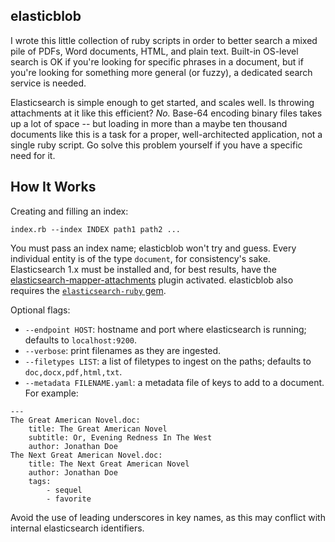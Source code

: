 elasticblob
-----------

I wrote this little collection of ruby scripts in order to better search a mixed pile of PDFs, Word documents, HTML, and plain text. Built-in OS-level search is OK if you're looking for specific phrases in a document, but if you're looking for something more general (or fuzzy), a dedicated search service is needed.

Elasticsearch is simple enough to get started, and scales well. Is throwing attachments at it like this efficient? *No.* Base-64 encoding binary files takes up a lot of space -- but loading in more than a maybe ten thousand documents like this is a task for a proper, well-architected application, not a single ruby script. Go solve this problem yourself if you have a specific need for it.

How It Works
------------

Creating and filling an index:

`index.rb --index INDEX path1 path2 ...`

You must pass an index name; elasticblob won't try and guess. Every individual entity is of the type `document`, for consistency's sake. Elasticsearch 1.x must be installed and, for best results, have the [elasticsearch-mapper-attachments](https://github.com/elastic/elasticsearch-mapper-attachments) plugin activated. elasticblob also requires the [`elasticsearch-ruby` gem](https://github.com/elastic/elasticsearch-ruby).

Optional flags:

* `--endpoint HOST`: hostname and port where elasticsearch is running; defaults to `localhost:9200`.
* `--verbose`: print filenames as they are ingested.
* `--filetypes LIST`: a list of filetypes to ingest on the paths; defaults to `doc,docx,pdf,html,txt`.
* `--metadata FILENAME.yaml`: a metadata file of keys to add to a document. For example:

```
---
The Great American Novel.doc:
    title: The Great American Novel
    subtitle: Or, Evening Redness In The West
    author: Jonathan Doe
The Next Great American Novel.doc:
    title: The Next Great American Novel
    author: Jonathan Doe
    tags:
        - sequel
        - favorite
```

Avoid the use of leading underscores in key names, as this may conflict with internal elasticsearch identifiers.